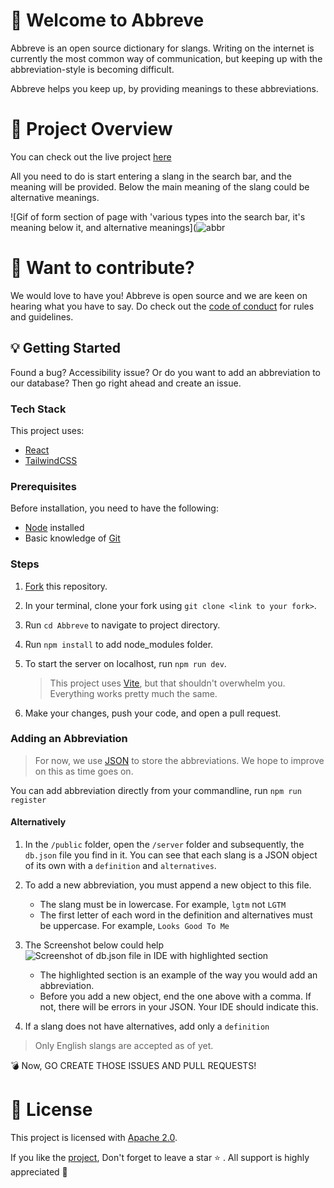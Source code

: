 # :tada: Welcome to Abbreve

Abbreve is an open source dictionary for slangs. Writing on the internet is currently the most common way of communication, but keeping up with the abbreviation-style is becoming difficult.

Abbreve helps you keep up, by providing meanings to these abbreviations.

# :movie_camera: Project Overview

You can check out the live project [here](https://abbreve.vercel.app/)

All you need to do is start entering a slang in the search bar, and the meaning will be provided. Below the main meaning of the slang could be alternative meanings.

![Gif of form section of page with 'various types into the search bar, it's meaning below it, and alternative meanings](![abbr](https://user-images.githubusercontent.com/12339188/194400070-58974868-221c-40fe-9f73-c19d22f764db.gif)

# :mega: Want to contribute?

We would love to have you! Abbreve is open source and we are keen on hearing what you have to say. Do check out the [code of conduct](https://github.com/Njong392/Abbreve/blob/main/CODE_OF_CONDUCT.md) for rules and guidelines.

## :bulb: Getting Started

Found a bug? Accessibility issue? Or do you want to add an abbreviation to our database? Then go right ahead and create an issue.

### Tech Stack

This project uses:

- [React](https://reactjs.org/)
- [TailwindCSS](https://tailwindcss.com)

### Prerequisites

Before installation, you need to have the following:

- [Node](https://nodejs.org) installed
- Basic knowledge of [Git](https://git-scm.com/)

### Steps

1. [Fork](https://github.com/Njong392/Abbreve/fork) this repository.
2. In your terminal, clone your fork using `git clone <link to your fork>`.
3. Run `cd Abbreve` to navigate to project directory.
4. Run `npm install` to add node_modules folder.
5. To start the server on localhost, run `npm run dev`.

   > This project uses [Vite](https://vitejs.dev), but that shouldn't overwhelm you. Everything works pretty much the same.

6. Make your changes, push your code, and open a pull request.

### Adding an Abbreviation

<!-- Before adding an abbreviation, please make sure that the new entry does Not already exist. You can easily check this by entering the slang on the [live](https://abbreve.vercel.app/) site to see if gives a result or not. -->

> For now, we use [JSON](https://www.w3schools.com/js/js_json_intro.asp) to store the abbreviations. We hope to improve on this as time goes on.

You can add abbreviation directly from your commandline, run `npm run register`

#### Alternatively

1. In the `/public` folder, open the `/server` folder and subsequently, the `db.json` file you find in it. You can see that each slang is a JSON object of its own with a `definition` and `alternatives`.

2. To add a new abbreviation, you must append a new object to this file.

   - The slang must be in lowercase. For example, `lgtm` not `LGTM`
   - The first letter of each word in the definition and alternatives must be uppercase. For example, `Looks Good To Me`

3. The Screenshot below could help
   ![Screenshot of db.json file in IDE with highlighted section](https://user-images.githubusercontent.com/81039882/193478231-1b0159e1-dd20-41d2-80cb-d82816d6f8bc.png)

   - The highlighted section is an example of the way you would add an abbreviation.
   - Before you add a new object, end the one above with a comma. If not, there will be errors in your JSON. Your IDE should indicate this.

4. If a slang does not have alternatives, add only a `definition`

> Only English slangs are accepted as of yet.

:bomb: Now, GO CREATE THOSE ISSUES AND PULL REQUESTS!

# :key: License

This project is licensed with [Apache 2.0](https://www.apache.org/licenses/LICENSE-2.0).

If you like the [project](https://abbreve.vercel.app/), Don't forget to leave a star :star: . All support is highly appreciated :100:
